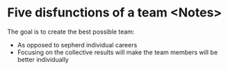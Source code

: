# Five disfunctions of a team \<Notes\>

The goal is to create the best possible team:
* As opposed to sepherd individual careers
* Focusing on the collective results will make the team members will be better individually
